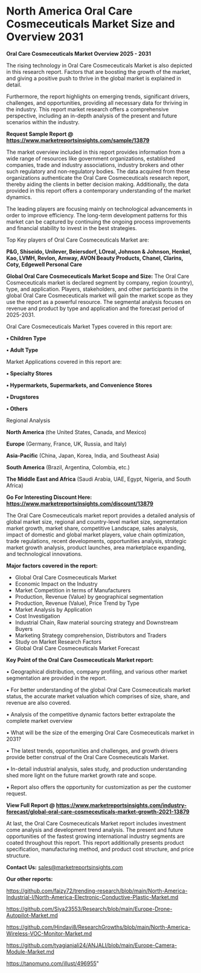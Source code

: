 # North America Oral Care Cosmeceuticals Market Size and Overview 2031

<Strong> Oral Care Cosmeceuticals Market Overview 2025 - 2031</strong>

The rising technology in Oral Care Cosmeceuticals Market is also depicted in this research report. Factors that are boosting the growth of the market, and giving a positive push to thrive in the global market is explained in detail.

Furthermore, the report highlights on emerging trends, significant drivers, challenges, and opportunities, providing all necessary data for thriving in the industry. This report market research offers a comprehensive perspective, including an in-depth analysis of the present and future scenarios within the industry.

<strong>Request Sample Report @ <a href=https://www.marketreportsinsights.com/sample/13879>https://www.marketreportsinsights.com/sample/13879</a></strong>

The market overview included in this report provides information from a wide range of resources like government organizations, established companies, trade and industry associations, industry brokers and other such regulatory and non-regulatory bodies. The data acquired from these organizations authenticate the Oral Care Cosmeceuticals research report, thereby aiding the clients in better decision making. Additionally, the data provided in this report offers a contemporary understanding of the market dynamics.

The leading players are focusing mainly on technological advancements in order to improve efficiency. The long-term development patterns for this market can be captured by continuing the ongoing process improvements and financial stability to invest in the best strategies.

Top Key players of Oral Care Cosmeceuticals Market are:

<strong>P&G, Shiseido, Unilever, Beiersdorf, LOreal, Johnson & Johnson, Henkel, Kao, LVMH, Revlon, Amway, AVON Beauty Products, Chanel, Clarins, Coty, Edgewell Personal Care</strong>

<strong><b>Global Oral Care Cosmeceuticals Market Scope and Size:</b></strong>
The Oral Care Cosmeceuticals market is declared segment by company, region (country), type, and application. Players, stakeholders, and other participants in the global Oral Care Cosmeceuticals market will gain the market scope as they use the report as a powerful resource. The segmental analysis focuses on revenue and product by type and application and the forecast period of 2025-2031.

Oral Care Cosmeceuticals Market Types covered in this report are:

<strong>• Children Type

• Adult Type</strong>

Market Applications covered in this report are:

<strong>• Specialty Stores

• Hypermarkets, Supermarkets, and Convenience Stores

• Drugstores

• Others</strong> 

Regional Analysis

<strong>North America</strong> (the United States, Canada, and Mexico)

<strong>Europe</strong> (Germany, France, UK, Russia, and Italy)

<strong>Asia-Pacific</strong> (China, Japan, Korea, India, and Southeast Asia)

<strong>South America</strong> (Brazil, Argentina, Colombia, etc.)

<strong>The Middle East and Africa</strong> (Saudi Arabia, UAE, Egypt, Nigeria, and South Africa)

<strong>Go For Interesting Discount Here: <a href=https://www.marketreportsinsights.com/discount/13879>https://www.marketreportsinsights.com/discount/13879</a></strong>

The Oral Care Cosmeceuticals market report provides a detailed analysis of global market size, regional and country-level market size, segmentation market growth, market share, competitive Landscape, sales analysis, impact of domestic and global market players, value chain optimization, trade regulations, recent developments, opportunities analysis, strategic market growth analysis, product launches, area marketplace expanding, and technological innovations.

<strong><b>Major factors covered in the report:</b></strong>
<ul>
  <li>Global Oral Care Cosmeceuticals Market </li>
  <li>Economic Impact on the Industry</li>
  <li>Market Competition in terms of Manufacturers</li>
  <li>Production, Revenue (Value) by geographical segmentation</li>
  <li>Production, Revenue (Value), Price Trend by Type</li>
  <li>Market Analysis by Application</li>
  <li>Cost Investigation</li>
  <li>Industrial Chain, Raw material sourcing strategy and Downstream Buyers</li>
  <li>Marketing Strategy comprehension, Distributors and Traders</li>
  <li>Study on Market Research Factors</li>
  <li>Global Oral Care Cosmeceuticals Market Forecast</li>
</ul>

<strong><b>Key Point of the Oral Care Cosmeceuticals Market report:</b></strong>

• Geographical distribution, company profiling, and various other market segmentation are provided in the report.

• For better understanding of the global Oral Care Cosmeceuticals market status, the accurate market valuation which comprises of size, share, and revenue are also covered.

• Analysis of the competitive dynamic factors better extrapolate the complete market overview

• What will be the size of the emerging Oral Care Cosmeceuticals market in 2031?

• The latest trends, opportunities and challenges, and growth drivers provide better construal of the Oral Care Cosmeceuticals Market.

• In-detail industrial analysis, sales study, and production understanding shed more light on the future market growth rate and scope.

• Report also offers the opportunity for customization as per the customer request.

<strong><b>View Full Report @ <a href=https://www.marketreportsinsights.com/industry-forecast/global-oral-care-cosmeceuticals-market-growth-2021-13879>https://www.marketreportsinsights.com/industry-forecast/global-oral-care-cosmeceuticals-market-growth-2021-13879</a></b></strong>


At last, the Oral Care Cosmeceuticals Market report includes investment come analysis and development trend analysis. The present and future opportunities of the fastest growing international industry segments are coated throughout this report. This report additionally presents product specification, manufacturing method, and product cost structure, and price structure.

<strong>Contact Us:</strong>
sales@marketreportsinsights.com

<strong>Our other reports:</strong>

<a href=https://github.com/faizy72/trending-research/blob/main/North-America-Industrial-I/North-America-Electronic-Conductive-Plastic-Market.md>https://github.com/faizy72/trending-research/blob/main/North-America-Industrial-I/North-America-Electronic-Conductive-Plastic-Market.md</a>

<a href=https://github.com/Siya23553/Research/blob/main/Europe-Drone-Autopilot-Market.md>https://github.com/Siya23553/Research/blob/main/Europe-Drone-Autopilot-Market.md</a>

<a href=https://github.com/Hindavi8/ResearchGrowths/blob/main/North-America-Wireless-VOC-Monitor-Market.md>https://github.com/Hindavi8/ResearchGrowths/blob/main/North-America-Wireless-VOC-Monitor-Market.md</a>

<a href=https://github.com/tyagianjali24/ANJALI/blob/main/Europe-Camera-Module-Market.md>https://github.com/tyagianjali24/ANJALI/blob/main/Europe-Camera-Module-Market.md</a>

<a href=https://tanomuno.com/illust/496955>https://tanomuno.com/illust/496955</a>"
